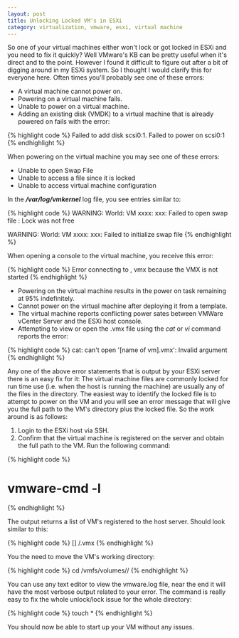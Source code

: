 ```yaml
---
layout: post
title: Unlocking Locked VM's in ESXi
category: virtualization, vmware, esxi, virtual machine
---
```


So one of your virtual machines either won't lock or got locked in ESXi and you need to fix it quickly? Well VMware's KB can be pretty useful when it's direct and to the point. However I found it difficult to figure out after a bit of digging around in my ESXi system. So I thought I would clarify this for everyone here. Often times you'll probably see one of these errors:

*   A virtual machine cannot power on.
*   Powering on a virtual machine fails.
*   Unable to power on a virtual machine.
*   Adding an existing disk (VMDK) to a virtual machine that is already powered on fails with the error:

{% highlight code %}
Failed to add disk scsi0:1. Failed to power on scsi0:1
{% endhighlight %}

When powering on the virtual machine you may see one of these errors:

*   Unable to open Swap File
*   Unable to access a file since it is locked
*   Unable to access virtual machine configuration

In the ***/var/log/vmkernel*** log file, you see entries similar to:

{% highlight code %}
WARNING: World: VM xxxx: xxx: Failed to open swap file <path>: Lock was not free  

WARNING: World: VM xxxx: xxx: Failed to initialize swap file <path>
{% endhighlight %}

When opening a console to the virtual machine, you receive this error:

{% highlight code %}
Error connecting to <path><virtual machine>, vmx because the VMX is not started
{% endhighlight %}

*   Powering on the virtual machine results in the power on task remaining at 95% indefinitely.
*   Cannot power on the virtual machine after deploying it from a template.
*   The virtual machine reports conflicting power sates between VMWare vCenter Server and the ESXi host console.
*   Attempting to view or open the .vmx file using the *cat* or *vi* command reports the error:

{% highlight code %}
cat: can't open '[name of vm].vmx': Invalid argument
{% endhighlight %}

Any one of the above error statements that is output by your ESXi server there is an easy fix for it: The virtual machine files are commonly locked for run time use (i.e. when the host is running the machine) are usually any of the files in the directory. The easiest way to identify the locked file is to attempt to power on the VM and you will see an error message that will give you the full path to the VM's directory plus the locked file. So the work around is as follows:

1.  Login to the ESXi host via SSH.
2.  Confirm that the virtual machine is registered on the server and obtain the full path to the VM. Run the following command:

{% highlight code %}
# vmware-cmd -l
{% endhighlight %}

The output returns a list of VM's registered to the host server. Should look similar to this:

{% highlight code %}
[<datastore>] <VMDIR>/<VMNAME>.vmx
{% endhighlight %}

You the need to move the VM's working directory:

{% highlight code %}
cd /vmfs/volumes/<datastore>/<VMDIR>
{% endhighlight %}

You can use any text editor to view the vmware.log file, near the end it will have the most verbose output related to your error. The command is really easy to fix the whole unlock/lock issue for the whole directory:

{% highlight code %}
touch *
{% endhighlight %}

You should now be able to start up your VM without any issues.

